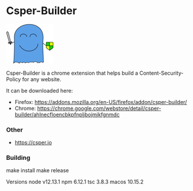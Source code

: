 # Csper-Builder

<img src="/src/assets/csper.webp" width="128">

Csper-Builder is a chrome extension that helps build a Content-Security-Policy for any website. 

It can be downloaded here:
* Firefox: https://addons.mozilla.org/en-US/firefox/addon/csper-builder/
* Chrome:  https://chrome.google.com/webstore/detail/csper-builder/ahlnecfloencbkpfnpljbojmjkfgnmdc

### Other
* https://csper.io

### Building

make install
make release

Versions
node v12.13.1
npm 6.12.1 
tsc 3.8.3
macos 10.15.2